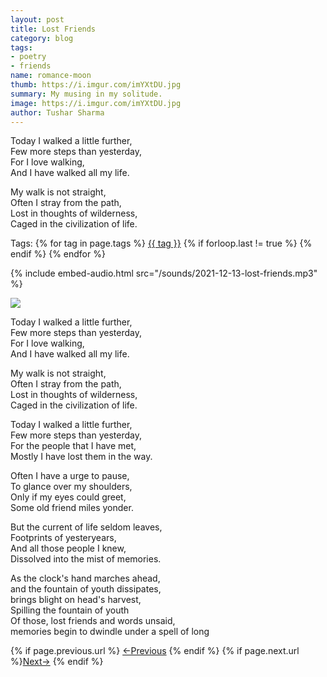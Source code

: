 ```yaml
---
layout: post
title: Lost Friends
category: blog
tags: 
- poetry
- friends
name: romance-moon
thumb: https://i.imgur.com/imYXtDU.jpg
summary: My musing in my solitude.
image: https://i.imgur.com/imYXtDU.jpg
author: Tushar Sharma
---
```


<p>
Today I walked a little further,<br>
Few more steps than yesterday,<br>
For I love walking,<br>
And I have walked all my life.<br>
</p>

My walk is not straight,<br>
Often I stray from the path,<br>
Lost in thoughts of wilderness,<br>
Caged in the civilization of life.<!-- truncate_here -->

<p>Tags: {% for tag in page.tags %} <a class="mytag" href="/tag/{{ tag }}" title="View posts tagged with &quot;{{ tag }}&quot;">{{ tag }}</a>  {% if forloop.last != true %} {% endif %} {% endfor %} </p>

{% include embed-audio.html src="/sounds/2021-12-13-lost-friends.mp3" %}<br>
<!--begin_of_post -->

<p>
 <img src="https://i.imgur.com/imYXtDU.jpg"  /> 
</p> 


Today I walked a little further,<br>
Few more steps than yesterday,<br>
For I love walking,<br>
And I have walked all my life.<br>

My walk is not straight,<br>
Often I stray from the path,<br>
Lost in thoughts of wilderness,<br>
Caged in the civilization of life.<br>

Today I walked a little further,<br>
Few more steps than yesterday,<br>
For the people that I have met,<br>
Mostly I have lost them in the way.<br>

Often I have a urge to pause,<br>
To glance over my shoulders,<br>
Only if my eyes could greet,<br>
Some old friend miles yonder.<br>

But the current of life seldom leaves,<br>
Footprints of yesteryears,<br>
And all those people I knew,<br>
Dissolved into the mist of memories.<br>

As the clock's hand marches ahead,<br>
and the fountain of youth dissipates, <br>
brings blight on head's harvest,<br>
Spilling the fountain of youth<br>
Of those, lost friends and words unsaid,<br>
memories begin to dwindle under a spell of long  <br>

<!--end_of_post -->
<nav class="pagination clear" style="padding-bottom:20px;">
{% if page.previous.url %} <a class="prev-item" href="{{page.previous.url}}" title="Previous Post: {{page.previous.title}}">&larr;Previous</a>   {% endif %}  {% if page.next.url %}<a class="next-item" href="{{page.next.url}}" title="Next Post: {{page.next.title}}">Next&rarr;</a>         {% endif %}
</nav>